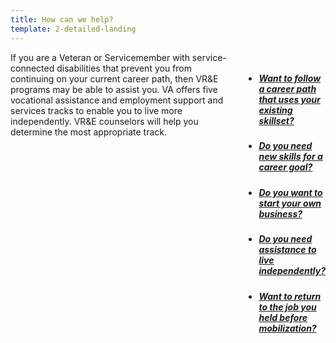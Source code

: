 ```yaml
---
title: How can we help?
template: 2-detailed-landing
---
```


<div class="main" role="main" markdown="0">


<div class="section one" markdown="0">

<div class="primary" markdown="0">
<div class="row" markdown="0">
<div class="small-12 columns" markdown="1">
<div markdown="1">
If you are a Veteran or Servicemember with service-connected disabilities that prevent you from continuing on your current career path, then VR&amp;E programs may be able to assist you. VA offers five vocational assistance and employment support and services tracks to enable you to live more independently. VR&amp;E counselors will help you determine the most appropriate track.
</div>

<div class="navigation">
<div class="row">
<div class="small-12 columns">

<ul class="small-block-grid-1 medium-block-grid-3 cards small">



<li>
<a href="/vre/service-disabled/existing-skills/">
<h5>Want to follow a career path that uses your existing skillset?</h5>
</a>
</li>

<li>
<a href="/vre/service-disabled/new-skills/">
<h5>Do you need new skills for a career goal?</h5>
</a>
</li>

<li>
<a href="/vre/service-disabled/start-business/">
<h5>Do you want to start your own business?</h5>
</a>
</li>

<li>
<a href="/vre/service-disabled/independent-living/">
<h5>Do you need assistance to live independently?</h5>
</a>
</li>

<li>
<a href="/vre/service-disabled/return-job/">
<h5>Want to return to the job you held before mobilization?</h5>
</a>
</li>


</ul>
</div>
</div>
</div>

</div>
